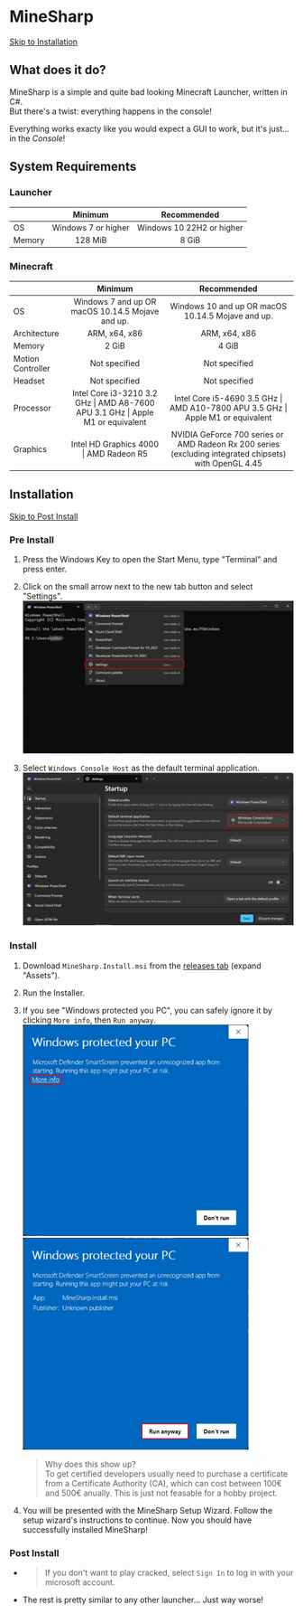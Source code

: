 # MineSharp

[Skip to Installation](#installation)

## What does it do?

MineSharp is a simple and quite bad looking Minecraft Launcher, written in C#.\
But there's a twist: everything happens in the console!

Everything works exacty like you would expect a GUI to work, but it's just... in the _Console_!

## System Requirements

### Launcher

|        |       Minimum       |        Recommended        |
| :----- | :-----------------: | :-----------------------: |
| OS     | Windows 7 or higher | Windows 10 22H2 or higher |
| Memory |       128 MiB       |           8 GiB           |

### Minecraft

|                   |                                     Minimum                                     |                                               Recommended                                               |
| :---------------- | :-----------------------------------------------------------------------------: | :-----------------------------------------------------------------------------------------------------: |
| OS                |                Windows 7 and up OR macOS 10.14.5 Mojave and up.                 |                            Windows 10 and up OR macOS 10.14.5 Mojave and up.                            |
| Architecture      |                                  ARM, x64, x86                                  |                                              ARM, x64, x86                                              |
| Memory            |                                      2 GiB                                      |                                                  4 GiB                                                  |
| Motion Controller |                                  Not specified                                  |                                              Not specified                                              |
| Headset           |                                  Not specified                                  |                                              Not specified                                              |
| Processor         | Intel Core i3-3210 3.2 GHz \| AMD A8-7600 APU 3.1 GHz \| Apple M1 or equivalent |            Intel Core i5-4690 3.5 GHz \| AMD A10-7800 APU 3.5 GHz \| Apple M1 or equivalent             |
| Graphics          |                     Intel HD Graphics 4000 \| AMD Radeon R5                     | NVIDIA GeForce 700 series or  AMD Radeon Rx 200 series (excluding integrated chipsets) with OpenGL 4.45 |

## Installation

[Skip to Post Install](#post-install)

### Pre Install

1. Press the Windows Key to open the Start Menu, type "Terminal" and press enter.

2. Click on the small arrow next to the new tab button and select "Settings".
   ![Terminal Open Settings](images/installation/terminal-open-settings.jpg)

3. Select `Windows Console Host` as the default terminal application.
   ![Terminal Settings Default Terminal Application](images/installation/terminal-settings-default-terminal-application.jpg)

### Install

1. Download `MineSharp.Install.msi` from the [releases tab](https://github.com/immortal640/MineSharp/releases) (expand "Assets").

2. Run the Installer.

3. If you see "Windows protected you PC", you can safely ignore it by clicking `More info`, then `Run anyway`.<br>
   <img src="images/installation/windows-protected-your-pc-more-info.jpg" alt="Windows protected your PC - More info" style="width: 400px;">
   <img src="images/installation/windows-protected-your-pc-run-anyway.jpg" alt="Windows protected your PC - Run anyway" style="width: 400px;">
   > Why does this show up?<br>
   > To get certified developers usually need to purchase a certificate from a Certificate Authority (CA), which can cost between 100€ and 500€ anually. This is just not feasable for a hobby project.

4. You will be presented with the MineSharp Setup Wizard. Follow the setup wizard's instructions to continue. Now you should have successfully installed MineSharp!

### Post Install

 - > If you don't want to play cracked, select `Sign In` to log in with your microsoft account.

 - The rest is pretty similar to any other launcher... Just way worse!
